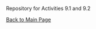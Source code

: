 Repository for Activities 9.1 and 9.2


<a href = "http://yannyappi.github.io"> Back to Main Page </a>
